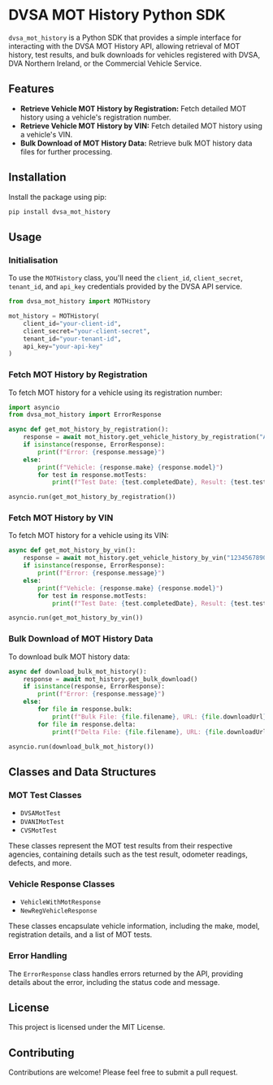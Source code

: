 # DVSA MOT History Python SDK

`dvsa_mot_history` is a Python SDK that provides a simple interface for interacting with the DVSA MOT History API, allowing retrieval of MOT history, test results, and bulk downloads for vehicles registered with DVSA, DVA Northern Ireland, or the Commercial Vehicle Service.

## Features

- **Retrieve Vehicle MOT History by Registration:** Fetch detailed MOT history using a vehicle's registration number.
- **Retrieve Vehicle MOT History by VIN:** Fetch detailed MOT history using a vehicle's VIN.
- **Bulk Download of MOT History Data:** Retrieve bulk MOT history data files for further processing.

## Installation

Install the package using pip:

```bash
pip install dvsa_mot_history
```

## Usage

### Initialisation

To use the `MOTHistory` class, you'll need the `client_id`, `client_secret`, `tenant_id`, and `api_key` credentials provided by the DVSA API service.

```python
from dvsa_mot_history import MOTHistory

mot_history = MOTHistory(
    client_id="your-client-id",
    client_secret="your-client-secret",
    tenant_id="your-tenant-id",
    api_key="your-api-key"
)
```

### Fetch MOT History by Registration

To fetch MOT history for a vehicle using its registration number:

```python
import asyncio
from dvsa_mot_history import ErrorResponse

async def get_mot_history_by_registration():
    response = await mot_history.get_vehicle_history_by_registration("AB12CDE")
    if isinstance(response, ErrorResponse):
        print(f"Error: {response.message}")
    else:
        print(f"Vehicle: {response.make} {response.model}")
        for test in response.motTests:
            print(f"Test Date: {test.completedDate}, Result: {test.testResult}")

asyncio.run(get_mot_history_by_registration())
```

### Fetch MOT History by VIN

To fetch MOT history for a vehicle using its VIN:

```python
async def get_mot_history_by_vin():
    response = await mot_history.get_vehicle_history_by_vin("12345678901234567")
    if isinstance(response, ErrorResponse):
        print(f"Error: {response.message}")
    else:
        print(f"Vehicle: {response.make} {response.model}")
        for test in response.motTests:
            print(f"Test Date: {test.completedDate}, Result: {test.testResult}")

asyncio.run(get_mot_history_by_vin())
```

### Bulk Download of MOT History Data

To download bulk MOT history data:

```python
async def download_bulk_mot_history():
    response = await mot_history.get_bulk_download()
    if isinstance(response, ErrorResponse):
        print(f"Error: {response.message}")
    else:
        for file in response.bulk:
            print(f"Bulk File: {file.filename}, URL: {file.downloadUrl}")
        for file in response.delta:
            print(f"Delta File: {file.filename}, URL: {file.downloadUrl}")

asyncio.run(download_bulk_mot_history())
```

## Classes and Data Structures

### MOT Test Classes

- `DVSAMotTest`
- `DVANIMotTest`
- `CVSMotTest`

These classes represent the MOT test results from their respective agencies, containing details such as the test result, odometer readings, defects, and more.

### Vehicle Response Classes

- `VehicleWithMotResponse`
- `NewRegVehicleResponse`

These classes encapsulate vehicle information, including the make, model, registration details, and a list of MOT tests.

### Error Handling

The `ErrorResponse` class handles errors returned by the API, providing details about the error, including the status code and message.

## License

This project is licensed under the MIT License.

## Contributing

Contributions are welcome! Please feel free to submit a pull request.
